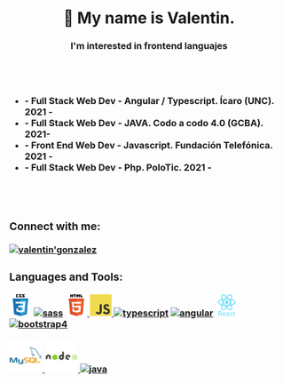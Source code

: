 <h1 align="center">👋 My name is Valentin.</h1>
<h3 align="center">I'm interested in frontend languajes<h3>
<br><br>
<ul>
<li>- Full Stack Web Dev - Angular / Typescript. Ícaro (UNC). 2021 -</li>
<li>- Full Stack Web Dev - JAVA. Codo a codo 4.0 (GCBA). 2021- </li>
<li>- Front End Web Dev - Javascript. Fundación Telefónica. 2021 - </li>
<li>- Full Stack Web Dev - Php. PoloTic. 2021 - </li>


<br><br>
</ul>
<p align="center"> 
<article>
<h3>Connect with me:</h3>
<p align="left" dir="auto">
<a href="https://www.linkedin.com/in/valentingonzalezlou/"><img align="center" src="https://user-images.githubusercontent.com/83146564/134292366-61b21a2b-d31c-4b98-921c-1b12c6a09aa8.png" alt="valentin'gonzalez" height="40" width="40" style="max-width: 100%;"></a>
</p>
<h3>Languages and Tools:</h3>
<p align="left" dir="auto">
<a href="https://www.w3schools.com/css/" rel="nofollow"> 
<img src="https://raw.githubusercontent.com/devicons/devicon/master/icons/css3/css3-original-wordmark.svg" alt="css3" width="40" height="40" style="max-width: 100%;"></a> 
<a href="https://www.w3schools.com/sass/" rel="nofollow"> <img src="https://camo.githubusercontent.com/4f9c6c8e7f4ccbb6dd1ff854a40fa80e90974f37665b8c1e8f9149c7c80a5186/68747470733a2f2f75706c6f61642e77696b696d656469612e6f72672f77696b6970656469612f636f6d6d6f6e732f392f39362f536173735f4c6f676f5f436f6c6f722e737667" alt="sass" width="40" height="40" data-canonical-src="https://upload.wikimedia.org/wikipedia/commons/9/96/Sass_Logo_Color.svg" style="max-width: 100%;"></a>
<a href="https://www.w3.org/html/" rel="nofollow"> <img src="https://raw.githubusercontent.com/devicons/devicon/master/icons/html5/html5-original-wordmark.svg" alt="html5" width="40" height="40" style="max-width: 100%;"> </a>
<a href="https://developer.mozilla.org/en-US/docs/Web/JavaScript" rel="nofollow"> <img src="https://raw.githubusercontent.com/devicons/devicon/master/icons/javascript/javascript-original.svg" alt="javascript" width="40" height="40" style="max-width: 100%;"> </a>
<a href="https://www.typescriptlang.org/" rel="nofollow"> <img src="https://upload.wikimedia.org/wikipedia/commons/thumb/4/4c/Typescript_logo_2020.svg/1200px-Typescript_logo_2020.svg.png" alt="typescript" width="40" height="40" style="max-width: 100%;"></a> 
<a href="https://angular.io/" rel="nofollow"> <img src="https://camo.githubusercontent.com/9eecc42439347332f256a326363924551042f5b96235f972982512199476611a/68747470733a2f2f616e67756c61722e696f2f6173736574732f696d616765732f6c6f676f732f616e67756c61722f616e67756c61722e737667" alt="angular" width="40" height="40" style="max-width: 100%;"></a> 
<a href="https://reactjs.org/" rel="nofollow"> <img src="https://raw.githubusercontent.com/devicons/devicon/master/icons/react/react-original-wordmark.svg" alt="react" width="40" height="40" style="max-width: 100%;"></a> 
<a href="https://www.w3schools.com/bootstrap4/" rel="nofollow"> <img src="https://camo.githubusercontent.com/4112948ca937900fbcd0eb4a0ed71f8672399586f4614ef7119268d079207878/68747470733a2f2f63646e2e776f726c64766563746f726c6f676f2e636f6d2f6c6f676f732f626f6f7473747261702d342e737667" alt="bootstrap4" width="40" height="40" data-canonical-src="https://cdn.worldvectorlogo.com/logos/bootstrap-4.svg" style="max-width: 100%;"> </a>
<br>
</p>
<p dir="auto"><a href="https://www.mysql.com/" rel="nofollow"> <img src="https://raw.githubusercontent.com/devicons/devicon/master/icons/mysql/mysql-original-wordmark.svg" alt="mysql" width="60" height="60" style="max-width: 100%;"> </a>
<a href="https://nodejs.org" rel="nofollow"> <img src="https://raw.githubusercontent.com/devicons/devicon/master/icons/nodejs/nodejs-original-wordmark.svg" alt="nodejs" width="60" height="60" style="max-width: 100%;"> </a>
<a href="https://www.java.com/es/" rel="nofollow"> <img src="https://camo.githubusercontent.com/07c48eb2fa7a1b73548cc9009c47cd6a38daa264cce078597f482011694a8474/68747470733a2f2f63646e2e69636f6e2d69636f6e732e636f6d2f69636f6e73322f323431352f504e472f3531322f6a6176615f6f726967696e616c5f6c6f676f5f69636f6e5f3134363435382e706e67" alt="java" width="50" height="50" data-canonical-src="https://cdn.icon-icons.com/icons2/2415/PNG/512/java_original_logo_icon_146458.png" style="max-width: 100%;"> </a>  </p><p dir="auto"></p>

</article>
</p>
